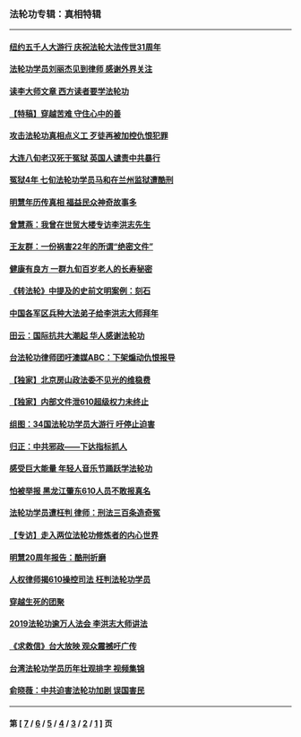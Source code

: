 ### 法轮功专辑：真相特辑
---
#### [纽约五千人大游行 庆祝法轮大法传世31周年](../../pages/nf4389/n13995110.md?05260430) 
#### [法轮功学员刘丽杰见到律师 感谢外界关注](../../pages/nf4389/n13927012.md?05260430) 
#### [读李大师文章 西方读者要学法轮功](../../pages/nf4389/n13925142.md?05260430) 
#### [【特稿】穿越苦难 守住心中的善](../../pages/nf4389/n13784979.md?05260430) 
#### [攻击法轮功真相点义工 歹徒再被加控仇恨犯罪](../../pages/nf4389/n13601019.md?05260430) 
#### [大连八旬老汉死于冤狱 英国人谴责中共暴行](../../pages/nf4389/n13480118.md?05260430) 
#### [冤狱4年 七旬法轮功学员马和在兰州监狱遭酷刑](../../pages/nf4389/n13304688.md?05260430) 
#### [明慧年历传真相 福益民众神奇故事多](../../pages/nf4389/n13294545.md?05260430) 
#### [曾慧燕：我曾在世贸大楼专访李洪志先生](../../pages/nf4389/n12898729.md?05260430) 
#### [王友群：一份祸害22年的所谓“绝密文件”](../../pages/nf4389/n12871750.md?05260430) 
#### [健康有良方 一群九旬百岁老人的长寿秘密](../../pages/nf4389/n12847475.md?05260430) 
#### [《转法轮》中提及的史前文明案例：刻石](../../pages/nf4389/n12758577.md?05260430) 
#### [中国各军区兵种大法弟子给李洪志大师拜年](../../pages/nf4389/n12750047.md?05260430) 
#### [田云：国际抗共大潮起 华人感谢法轮功](../../pages/nf4389/n12357708.md?05260430) 
#### [台法轮功律师团吁澳媒ABC：下架煽动仇恨报导](../../pages/nf4389/n12279917.md?05260430) 
#### [【独家】北京房山政法委不见光的维稳费](../../pages/nf4389/n12031979.md?05260430) 
#### [【独家】内部文件泄610超级权力未终止](../../pages/nf4389/n12023895.md?05260430) 
#### [组图：34国法轮功学员大游行 吁停止迫害](../../pages/nf4389/n11492658.md?05260430) 
#### [归正：中共邪政——下达指标抓人](../../pages/nf4389/n11474770.md?05260430) 
#### [感受巨大能量 年轻人音乐节踊跃学法轮功](../../pages/nf4389/n11441981.md?05260430) 
#### [怕被举报 黑龙江肇东610人员不敢报真名](../../pages/nf4389/n11436499.md?05260430) 
#### [法轮功学员遭枉判 律师：刑法三百条造奇冤](../../pages/nf4389/n11433943.md?05260430) 
#### [【专访】走入两位法轮功修炼者的内心世界](../../pages/nf4389/n11415623.md?05260430) 
#### [明慧20周年报告：酷刑折磨](../../pages/nf4389/n11387954.md?05260430) 
#### [人权律师揭610操控司法 枉判法轮功学员](../../pages/nf4389/n11313370.md?05260430) 
#### [穿越生死的团聚](../../pages/nf4389/n11258922.md?05260430) 
#### [2019法轮功逾万人法会 李洪志大师讲法](../../pages/nf4389/n11265303.md?05260430) 
#### [《求救信》台大放映 观众震撼吁广传](../../pages/nf4389/n10922251.md?05260430) 
#### [台湾法轮功学员历年壮观排字 视频集锦](../../pages/nf4389/n10878789.md?05260430) 
#### [俞晓薇：中共迫害法轮功加剧 误国害民](../../pages/nf4389/n10859260.md?05260430) 

---
#### 第 [ [7](./7.md?05260430) / [6](./6.md?05260430) / [5](./5.md?05260430) / [4](./4.md?05260430) / [3](./3.md?05260430) / [2](./2.md?05260430) / [1](./1.md?05260430) ] 页
